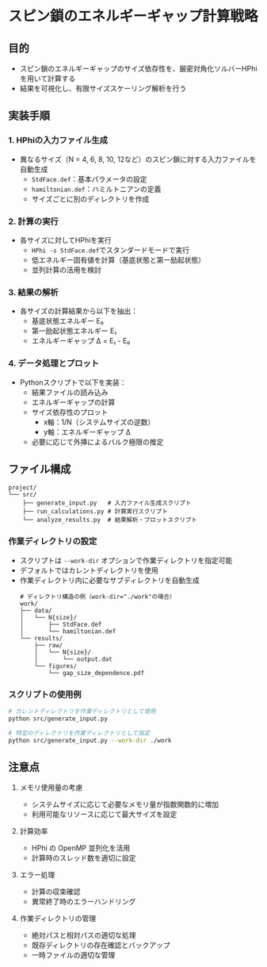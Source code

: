 # スピン鎖のエネルギーギャップ計算戦略

## 目的
- スピン鎖のエネルギーギャップのサイズ依存性を、厳密対角化ソルバーHPhiを用いて計算する
- 結果を可視化し、有限サイズスケーリング解析を行う

## 実装手順

### 1. HPhiの入力ファイル生成
- 異なるサイズ（N = 4, 6, 8, 10, 12など）のスピン鎖に対する入力ファイルを自動生成
  - `StdFace.def`：基本パラメータの設定
  - `hamiltonian.def`：ハミルトニアンの定義
  - サイズごとに別のディレクトリを作成

### 2. 計算の実行
- 各サイズに対してHPhiを実行
  - `HPhi -s StdFace.def`でスタンダードモードで実行
  - 低エネルギー固有値を計算（基底状態と第一励起状態）
  - 並列計算の活用を検討

### 3. 結果の解析
- 各サイズの計算結果から以下を抽出：
  - 基底状態エネルギー E₀
  - 第一励起状態エネルギー E₁
  - エネルギーギャップ Δ = E₁ - E₀

### 4. データ処理とプロット
- Pythonスクリプトで以下を実装：
  - 結果ファイルの読み込み
  - エネルギーギャップの計算
  - サイズ依存性のプロット
    - x軸：1/N（システムサイズの逆数）
    - y軸：エネルギーギャップ Δ
  - 必要に応じて外挿によるバルク極限の推定

## ファイル構成
```
project/
└── src/
    ├── generate_input.py   # 入力ファイル生成スクリプト
    ├── run_calculations.py # 計算実行スクリプト
    └── analyze_results.py  # 結果解析・プロットスクリプト
```

### 作業ディレクトリの設定
- スクリプトは `--work-dir` オプションで作業ディレクトリを指定可能
- デフォルトではカレントディレクトリを使用
- 作業ディレクトリ内に必要なサブディレクトリを自動生成
  ```
  # ディレクトリ構造の例（work-dir="./work"の場合）
  work/
  ├── data/
  │   └── N{size}/
  │       ├── StdFace.def
  │       └── hamiltonian.def
  └── results/
      ├── raw/
      │   └── N{size}/
      │       └── output.dat
      └── figures/
          └── gap_size_dependence.pdf
  ```

### スクリプトの使用例
```bash
# カレントディレクトリを作業ディレクトリとして使用
python src/generate_input.py

# 特定のディレクトリを作業ディレクトリとして指定
python src/generate_input.py --work-dir ./work
```

## 注意点
1. メモリ使用量の考慮
   - システムサイズに応じて必要なメモリ量が指数関数的に増加
   - 利用可能なリソースに応じて最大サイズを設定

2. 計算効率
   - HPhi の OpenMP 並列化を活用
   - 計算時のスレッド数を適切に設定

3. エラー処理
   - 計算の収束確認
   - 異常終了時のエラーハンドリング

4. 作業ディレクトリの管理
   - 絶対パスと相対パスの適切な処理
   - 既存ディレクトリの存在確認とバックアップ
   - 一時ファイルの適切な管理 